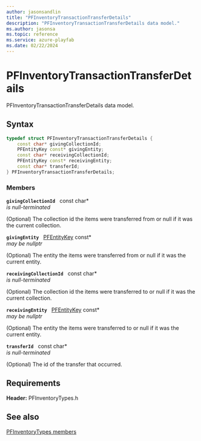 ```yaml
---
author: jasonsandlin
title: "PFInventoryTransactionTransferDetails"
description: "PFInventoryTransactionTransferDetails data model."
ms.author: jasonsa
ms.topic: reference
ms.service: azure-playfab
ms.date: 02/22/2024
---
```


# PFInventoryTransactionTransferDetails  

PFInventoryTransactionTransferDetails data model.  

## Syntax  
  
```cpp
typedef struct PFInventoryTransactionTransferDetails {  
    const char* givingCollectionId;  
    PFEntityKey const* givingEntity;  
    const char* receivingCollectionId;  
    PFEntityKey const* receivingEntity;  
    const char* transferId;  
} PFInventoryTransactionTransferDetails;  
```
  
### Members  
  
**`givingCollectionId`** &nbsp; const char*  
*is null-terminated*  
  
(Optional) The collection id the items were transferred from or null if it was the current collection.
  
**`givingEntity`** &nbsp; [PFEntityKey](../../pftypes/structs/pfentitykey-c.md) const*  
*may be nullptr*  
  
(Optional) The entity the items were transferred from or null if it was the current entity.
  
**`receivingCollectionId`** &nbsp; const char*  
*is null-terminated*  
  
(Optional) The collection id the items were transferred to or null if it was the current collection.
  
**`receivingEntity`** &nbsp; [PFEntityKey](../../pftypes/structs/pfentitykey-c.md) const*  
*may be nullptr*  
  
(Optional) The entity the items were transferred to or null if it was the current entity.
  
**`transferId`** &nbsp; const char*  
*is null-terminated*  
  
(Optional) The id of the transfer that occurred.
  
  
## Requirements  
  
**Header:** PFInventoryTypes.h
  
## See also  
[PFInventoryTypes members](../pfinventorytypes_members.md)  

  
  
